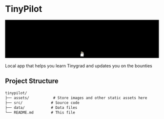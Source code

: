 # TinyPilot
![TinyPilot Main Interface](assets/main-tinypilot.png)

Local app that helps you learn Tinygrad and updates you on the bounties

## Project Structure
```
tinypilot/
├── assets/           # Store images and other static assets here
├── src/             # Source code
├── data/            # Data files
└── README.md        # This file
```
